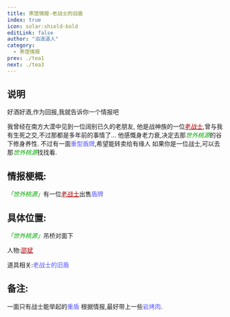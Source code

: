 ```yaml
---
title: 茶馆情报-老战士的旧盾
index: true
icon: solar:shield-bold
editLink: false
author: "泊浪道人"
category:
  - 茶馆情报
prev: ./tea1
next: ./tea3
---
```


## 说明

好酒好酒,作为回报,我就告诉你一个情报吧

我曾经在南方大漠中见到一位阔别已久的老朋友,
他是战神族的一位<span style="color: #AA0000;"><span style="text-decoration: underline;">老战士</span></span>,曾与我有生死之交,不过那都是多年前的事情了…
他感慨身老力衰,决定去那<span style="color: #00AA00;"><span style="font-style: italic;">世外桃源</span></span>的谷下修身养性.
不过有一面<span style="color: #5555FF;">重型盾牌</span>,希望能转卖给有缘人
如果你是一位战士,可以去那<span style="color: #00AA00;"><span style="font-style: italic;">世外桃源</span></span>找找看.

## 情报梗概:

<span style="color: #00AA00;"><span style="font-style: italic;">「世外桃源」</span></span>有一位<span style="color: #AA0000;"><span style="text-decoration: underline;">老战士</span></span>出售<span style="color: #5555FF;">盾牌</span>

## 具体位置:

<span style="color: #00AA00;"><span style="font-style: italic;">「世外桃源」</span></span>吊桥对面下

人物:<span style="color: #AA0000;"><span style="text-decoration: underline;">邵斌</span></span>

道具相关:<span style="color: #5555FF;">老战士的旧盾</span>

## 备注:

一面只有战士能举起的<span style="color: #5555FF;">重盾</span>
根据情报,最好带上一些<span style="color: #5555FF;">岩烤肉</span>.